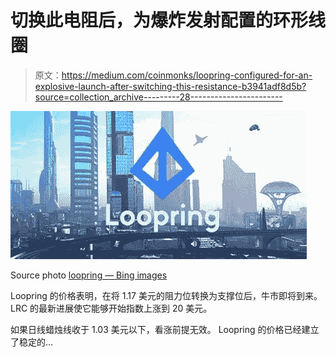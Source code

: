 # 切换此电阻后，为爆炸发射配置的环形线圈

> 原文：<https://medium.com/coinmonks/loopring-configured-for-an-explosive-launch-after-switching-this-resistance-b3941adf8d5b?source=collection_archive---------28----------------------->

![](img/08a2c849497c918988886d882b8a65df.png)

Source photo [loopring — Bing images](https://www.bing.com/images/search?view=detailV2&ccid=L%2fA2zgUK&id=0A8E60D9398C81C3C732F24CD0F5329B75168BEA&thid=OIF.CxMsF%2fTtJ2qTs2Wl4sdHbw&mediaurl=https%3a%2f%2fcryptopolitanimg.s3.amazonaws.com%2fwp-content%2fuploads%2f2021%2f10%2f29225851%2floopring-price-1140x570.png&cdnurl=https%3a%2f%2fth.bing.com%2fth%2fid%2fR.2ff036ce050ae3903673380181366348%3frik%3d%26pid%3dImgRaw%26r%3d0&exph=570&expw=1140&q=loopring&simid=7021559585470&FORM=IRPRST&ck=0B132C17F4ED276A93B365A5E2C7476F&selectedIndex=8&ajaxhist=0&ajaxserp=0)

Loopring 的价格表明，在将 1.17 美元的阻力位转换为支撑位后，牛市即将到来。LRC 的最新进展使它能够开始指数上涨到 20 美元。

如果日线蜡烛线收于 1.03 美元以下，看涨前提无效。
Loopring 的价格已经建立了稳定的…